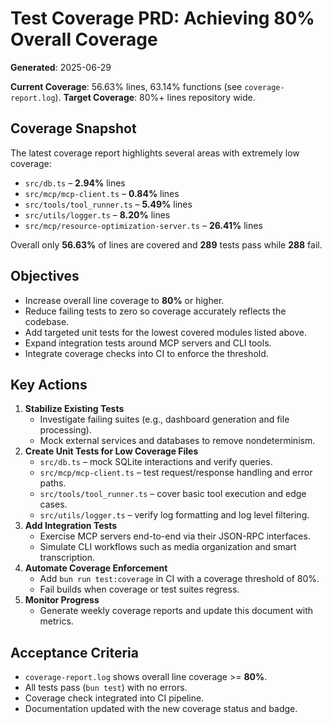 # Test Coverage PRD: Achieving 80% Overall Coverage

**Generated**: 2025-06-29

**Current Coverage**: 56.63% lines, 63.14% functions (see `coverage-report.log`).
**Target Coverage**: 80%+ lines repository wide.

## Coverage Snapshot

The latest coverage report highlights several areas with extremely low coverage:

- `src/db.ts` – **2.94%** lines
- `src/mcp/mcp-client.ts` – **0.84%** lines
- `src/tools/tool_runner.ts` – **5.49%** lines
- `src/utils/logger.ts` – **8.20%** lines
- `src/mcp/resource-optimization-server.ts` – **26.41%** lines

Overall only **56.63%** of lines are covered and **289** tests pass while **288** fail.

## Objectives

- Increase overall line coverage to **80%** or higher.
- Reduce failing tests to zero so coverage accurately reflects the codebase.
- Add targeted unit tests for the lowest covered modules listed above.
- Expand integration tests around MCP servers and CLI tools.
- Integrate coverage checks into CI to enforce the threshold.

## Key Actions

1. **Stabilize Existing Tests**
   - Investigate failing suites (e.g., dashboard generation and file processing).
   - Mock external services and databases to remove nondeterminism.
2. **Create Unit Tests for Low Coverage Files**
   - `src/db.ts` – mock SQLite interactions and verify queries.
   - `src/mcp/mcp-client.ts` – test request/response handling and error paths.
   - `src/tools/tool_runner.ts` – cover basic tool execution and edge cases.
   - `src/utils/logger.ts` – verify log formatting and log level filtering.
3. **Add Integration Tests**
   - Exercise MCP servers end-to-end via their JSON-RPC interfaces.
   - Simulate CLI workflows such as media organization and smart transcription.
4. **Automate Coverage Enforcement**
   - Add `bun run test:coverage` in CI with a coverage threshold of 80%.
   - Fail builds when coverage or test suites regress.
5. **Monitor Progress**
   - Generate weekly coverage reports and update this document with metrics.

## Acceptance Criteria

- `coverage-report.log` shows overall line coverage >= **80%**.
- All tests pass (`bun test`) with no errors.
- Coverage check integrated into CI pipeline.
- Documentation updated with the new coverage status and badge.
